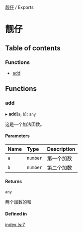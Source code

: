 [靓仔](README.md) / Exports

# 靓仔

## Table of contents

### Functions

- [add](modules.md#add)

## Functions

### add

▸ **add**(`a`, `b`): `any`

这是一个加法函数。

#### Parameters

| Name | Type | Description |
| :------ | :------ | :------ |
| `a` | `number` | 第一个加数 |
| `b` | `number` | 第二个加数 |

#### Returns

`any`

两个加数的和

#### Defined in

[index.ts:7](https://github.com/yangxingkun/seresui/blob/6e0a61666dc73b29223408d020543a093d59d909/packages/utils/add/index.ts#L7)
